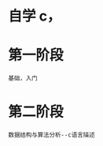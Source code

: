 自学 c，
=====================

第一阶段
=====================

    基础，入门


第二阶段
====================

    数据结构与算法分析--c语言描述



